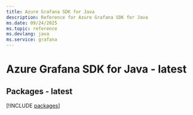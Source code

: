 ```yaml
---
title: Azure Grafana SDK for Java
description: Reference for Azure Grafana SDK for Java
ms.date: 09/24/2025
ms.topic: reference
ms.devlang: java
ms.service: grafana
---
```

# Azure Grafana SDK for Java - latest
## Packages - latest
[!INCLUDE [packages](grafana-index.md)]